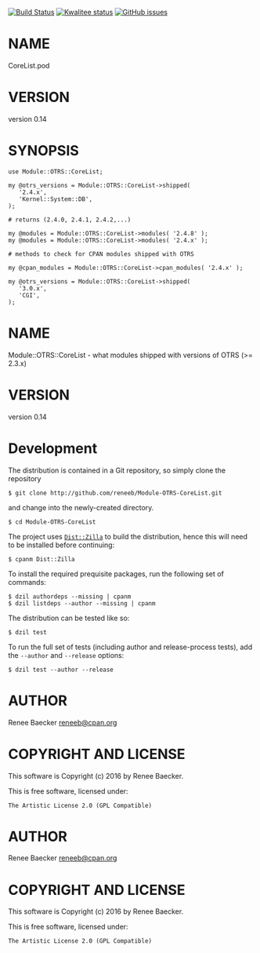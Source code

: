 [![Build Status](https://travis-ci.org/reneeb/Module-OTRS-CoreList.svg?branch=master)](https://travis-ci.org/reneeb/Module-OTRS-CoreList)
[![Kwalitee status](http://cpants.cpanauthors.org/dist/Module-OTRS-CoreList.png)](http://cpants.charsbar.org/dist/overview/Module-OTRS-CoreList)
[![GitHub issues](https://img.shields.io/github/issues/reneeb/Module-OTRS-CoreList.svg)](https://github.com/reneeb/Module-OTRS-CoreList/issues)

# NAME

CoreList.pod

# VERSION

version 0.14

# SYNOPSIS

    use Module::OTRS::CoreList;

    my @otrs_versions = Module::OTRS::CoreList->shipped(
       '2.4.x',
       'Kernel::System::DB',
    );
    
    # returns (2.4.0, 2.4.1, 2.4.2,...)
    
    my @modules = Module::OTRS::CoreList->modules( '2.4.8' );
    my @modules = Module::OTRS::CoreList->modules( '2.4.x' );
    
    # methods to check for CPAN modules shipped with OTRS
    
    my @cpan_modules = Module::OTRS::CoreList->cpan_modules( '2.4.x' );

    my @otrs_versions = Module::OTRS::CoreList->shipped(
       '3.0.x',
       'CGI',
    );

# NAME

Module::OTRS::CoreList - what modules shipped with versions of OTRS (>= 2.3.x)

# VERSION

version 0.14



# Development

The distribution is contained in a Git repository, so simply clone the
repository

```
$ git clone http://github.com/reneeb/Module-OTRS-CoreList.git
```

and change into the newly-created directory.

```
$ cd Module-OTRS-CoreList
```

The project uses [`Dist::Zilla`](https://metacpan.org/pod/Dist::Zilla) to
build the distribution, hence this will need to be installed before
continuing:

```
$ cpanm Dist::Zilla
```

To install the required prequisite packages, run the following set of
commands:

```
$ dzil authordeps --missing | cpanm
$ dzil listdeps --author --missing | cpanm
```

The distribution can be tested like so:

```
$ dzil test
```

To run the full set of tests (including author and release-process tests),
add the `--author` and `--release` options:

```
$ dzil test --author --release
```

# AUTHOR

Renee Baecker <reneeb@cpan.org>

# COPYRIGHT AND LICENSE

This software is Copyright (c) 2016 by Renee Baecker.

This is free software, licensed under:

    The Artistic License 2.0 (GPL Compatible)

# AUTHOR

Renee Baecker <reneeb@cpan.org>

# COPYRIGHT AND LICENSE

This software is Copyright (c) 2016 by Renee Baecker.

This is free software, licensed under:

    The Artistic License 2.0 (GPL Compatible)
